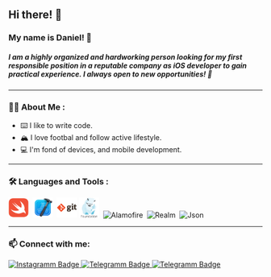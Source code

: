 ## Hi there! 👋
###  My name is Daniel! 👀
##### I am a highly organized and hardworking person looking for my first responsible position in a reputable company as iOS developer to gain practical experience. I always open to new opportunities! 🚀


---
  
### 👨‍💻 About Me :

  - ⌨️ I like to write code.
  - 🏔 I love footbal and follow active lifestyle. 
  - 💻 I'm fond of devices, and mobile development.
  
  ---
    
### 🛠 Languages and Tools :

<div>
  <img src="https://github.com/devicons/devicon/blob/master/icons/swift/swift-original.svg" title="Swift" alt="Swift" width="40" height="40"/>&nbsp;
  <img src="https://github.com/devicons/devicon/blob/master/icons/xcode/xcode-original.svg" title="XCode" alt="XCode" width="40" height="40"/>&nbsp;
  <img src="https://github.com/devicons/devicon/blob/master/icons/git/git-original-wordmark.svg" title="Git" **alt="Git" width="40" height="40"/>
  <img src="https://github.com/devicons/devicon/blob/master/icons/foundation/foundation-original-wordmark.svg" title="Foundation" alt="Foundation" width="40" height="40"/>&nbsp;
  <img src="https://avatars.githubusercontent.com/u/7774181?s=200&v=4" title="Alamofire" alt="Alamofire" width="40" height="40"/>&nbsp;
  <img src="https://avatars.githubusercontent.com/u/7575099?s=200&v=4" title="Realm" alt="Realm" width="40" height="40"/>&nbsp;
  <img src="https://cdn.icon-icons.com/icons2/2107/PNG/512/file_type_json_official_icon_130502.png" title="Json" alt="Json" width="40" height="40"/>&nbsp;
</div>
  
  ---
  
  
  ### 📫 Connect with me:
<div id="badges">
  <a href="https://www.linkedin.com/in/auhustsinovich-d/">
    <img width="145px" height="40" src="https://img.shields.io/badge/LinkedIn-blue?logo=linkedin&logoColor=white&style=for-the-badge" alt="Instagramm Badge"/>
  </a>
  <a href="mailto:http://auhustsinovich.d@gmail.com">
    <img width="145px" height="40" src="https://img.shields.io/badge/Gmail-D14836?style=for-the-badge&logo=gmail&logoColor=white" alt="Telegramm Badge"/>
  <a href="https://www.facebook.com/d.auhustsinovich/">
    <img width="145px" height="40" src="https://img.shields.io/badge/Facebook-1877F2?style=for-the-badge&logo=facebook&logoColor=white" alt="Telegramm Badge"/>  
</div>
   </div>

